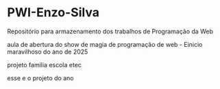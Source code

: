 # PWI-Enzo-Silva
Repositório para armazenamento dos trabalhos de Programação da Web


aula de abertura do show de magia de programação de web - Einicio maravilhoso do ano de 2025 

projeto familia 
escola 
etec 

esse e o projeto do ano 
